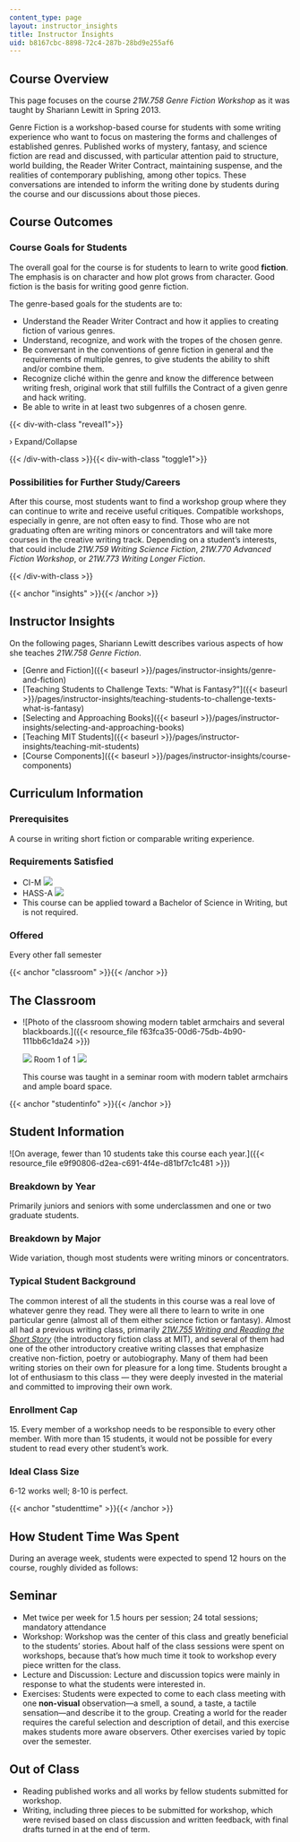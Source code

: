 ```yaml
---
content_type: page
layout: instructor_insights
title: Instructor Insights
uid: b8167cbc-8898-72c4-287b-28bd9e255af6
---
```


Course Overview
---------------

This page focuses on the course _21W.758 Genre Fiction Workshop_ as it was taught by Shariann Lewitt in Spring 2013.

Genre Fiction is a workshop-based course for students with some writing experience who want to focus on mastering the forms and challenges of established genres. Published works of mystery, fantasy, and science fiction are read and discussed, with particular attention paid to structure, world building, the Reader Writer Contract, maintaining suspense, and the realities of contemporary publishing, among other topics. These conversations are intended to inform the writing done by students during the course and our discussions about those pieces.

Course Outcomes
---------------

### Course Goals for Students

The overall goal for the course is for students to learn to write good **fiction**. The emphasis is on character and how plot grows from character. Good fiction is the basis for writing good genre fiction.

The genre-based goals for the students are to:

*   Understand the Reader Writer Contract and how it applies to creating fiction of various genres.
*   Understand, recognize, and work with the tropes of the chosen genre.
*   Be conversant in the conventions of genre fiction in general and the requirements of multiple genres, to give students the ability to shift and/or combine them.
*   Recognize cliché within the genre and know the difference between writing fresh, original work that still fulfills the Contract of a given genre and hack writing.
*   Be able to write in at least two subgenres of a chosen genre.

{{< div-with-class "reveal1">}}

› Expand/Collapse

{{< /div-with-class >}}{{< div-with-class "toggle1">}}

### Possibilities for Further Study/Careers

After this course, most students want to find a workshop group where they can continue to write and receive useful critiques. Compatible workshops, especially in genre, are not often easy to find. Those who are not graduating often are writing minors or concentrators and will take more courses in the creative writing track. Depending on a student’s interests, that could include _21W.759 Writing Science Fiction_, _21W.770 Advanced Fiction Workshop_, or _21W.773 Writing Longer Fiction_.

{{< /div-with-class >}}

{{< anchor "insights" >}}{{< /anchor >}}

Instructor Insights
-------------------

On the following pages, Shariann Lewitt describes various aspects of how she teaches _21W.758 Genre Fiction_.

*   [Genre and Fiction]({{< baseurl >}}/pages/instructor-insights/genre-and-fiction)
*   [Teaching Students to Challenge Texts: "What is Fantasy?"]({{< baseurl >}}/pages/instructor-insights/teaching-students-to-challenge-texts-what-is-fantasy)
*   [Selecting and Approaching Books]({{< baseurl >}}/pages/instructor-insights/selecting-and-approaching-books)
*   [Teaching MIT Students]({{< baseurl >}}/pages/instructor-insights/teaching-mit-students)
*   [Course Components]({{< baseurl >}}/pages/instructor-insights/course-components)

Curriculum Information
----------------------

### Prerequisites

A course in writing short fiction or comparable writing experience.

### Requirements Satisfied

*   CI-M ![](/images/educator/icon-question-cim.png)
*   HASS-A ![](/images/educator/icon-question-hass-a.png)
*   This course can be applied toward a Bachelor of Science in Writing, but is not required.

### Offered

Every other fall semester

{{< anchor "classroom" >}}{{< /anchor >}}

The Classroom
-------------

*   ![Photo of the classroom showing modern tablet armchairs and several blackboards.]({{< resource_file f63fca35-00d6-75db-4b90-111bb6c1da24 >}})
    
    ![](/images/educator/classroom_prev_dim.png) Room 1 of 1 ![](/images/educator/classroom_next_dim.png)
    
    This course was taught in a seminar room with modern tablet armchairs and ample board space.
    

{{< anchor "studentinfo" >}}{{< /anchor >}}

Student Information
-------------------

![On average, fewer than 10 students take this course each year.]({{< resource_file e9f90806-d2ea-c691-4f4e-d81bf7c1c481 >}})

### Breakdown by Year

Primarily juniors and seniors with some underclassmen and one or two graduate students.

### Breakdown by Major

Wide variation, though most students were writing minors or concentrators.

### Typical Student Background

The common interest of all the students in this course was a real love of whatever genre they read. They were all there to learn to write in one particular genre (almost all of them either science fiction or fantasy). Almost all had a previous writing class, primarily [_21W.755 Writing and Reading the Short Story_](/courses/21w-755-writing-and-reading-short-stories-spring-2012/) (the introductory fiction class at MIT), and several of them had one of the other introductory creative writing classes that emphasize creative non-fiction, poetry or autobiography. Many of them had been writing stories on their own for pleasure for a long time. Students brought a lot of enthusiasm to this class — they were deeply invested in the material and committed to improving their own work.

### Enrollment Cap

15\. Every member of a workshop needs to be responsible to every other member. With more than 15 students, it would not be possible for every student to read every other student’s work.

### Ideal Class Size

6-12 works well; 8-10 is perfect.

{{< anchor "studenttime" >}}{{< /anchor >}}

How Student Time Was Spent
--------------------------

During an average week, students were expected to spend 12 hours on the course, roughly divided as follows:

Seminar
-------

*   Met twice per week for 1.5 hours per session; 24 total sessions; mandatory attendance
*   Workshop: Workshop was the center of this class and greatly beneficial to the students’ stories. About half of the class sessions were spent on workshops, because that’s how much time it took to workshop every piece written for the class.
*   Lecture and Discussion: Lecture and discussion topics were mainly in response to what the students were interested in.
*   Exercises: Students were expected to come to each class meeting with one **non-visual** observation—a smell, a sound, a taste, a tactile sensation—and describe it to the group. Creating a world for the reader requires the careful selection and description of detail, and this exercise makes students more aware observers. Other exercises varied by topic over the semester.

Out of Class
------------

*   Reading published works and all works by fellow students submitted for workshop.
*   Writing, including three pieces to be submitted for workshop, which were revised based on class discussion and written feedback, with final drafts turned in at the end of term.